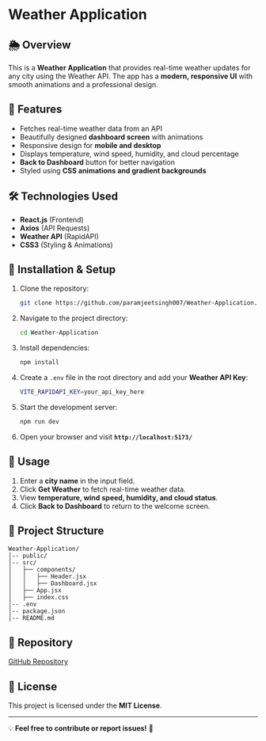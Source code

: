 # Weather Application

## 🌦️ Overview
This is a **Weather Application** that provides real-time weather updates for any city using the Weather API. The app has a **modern, responsive UI** with smooth animations and a professional design.

## 🚀 Features
- Fetches real-time weather data from an API
- Beautifully designed **dashboard screen** with animations
- Responsive design for **mobile and desktop**
- Displays temperature, wind speed, humidity, and cloud percentage
- **Back to Dashboard** button for better navigation
- Styled using **CSS animations and gradient backgrounds**

## 🛠️ Technologies Used
- **React.js** (Frontend)
- **Axios** (API Requests)
- **Weather API** (RapidAPI)
- **CSS3** (Styling & Animations)



## 🔧 Installation & Setup
1. Clone the repository:
   ```sh
   git clone https://github.com/paramjeetsingh007/Weather-Application.git
   ```
2. Navigate to the project directory:
   ```sh
   cd Weather-Application
   ```
3. Install dependencies:
   ```sh
   npm install
   ```
4. Create a `.env` file in the root directory and add your **Weather API Key**:
   ```sh
   VITE_RAPIDAPI_KEY=your_api_key_here
   ```
5. Start the development server:
   ```sh
   npm run dev
   ```
6. Open your browser and visit **`http://localhost:5173/`**

## 📜 Usage
1. Enter a **city name** in the input field.
2. Click **Get Weather** to fetch real-time weather data.
3. View **temperature, wind speed, humidity, and cloud status**.
4. Click **Back to Dashboard** to return to the welcome screen.

## 📂 Project Structure
```
Weather-Application/
│-- public/
│-- src/
│   ├── components/
│   │   ├── Header.jsx
│   │   ├── Dashboard.jsx
│   ├── App.jsx
│   ├── index.css
│-- .env
│-- package.json
│-- README.md
```

## 🔗 Repository
[GitHub Repository](https://github.com/paramjeetsingh007/Weather-Application)

## 📜 License
This project is licensed under the **MIT License**.

---

💡 **Feel free to contribute or report issues!** 🚀


